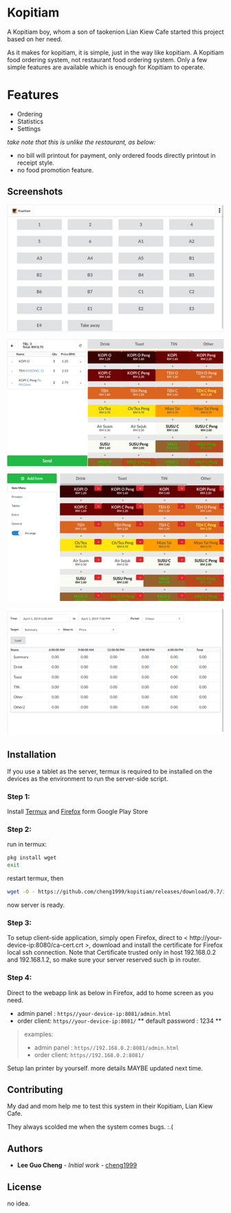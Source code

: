 

# Kopitiam 
A Kopitiam boy, whom a son of taokenion Lian Kiew Cafe started this project based on her need.

As it makes for kopitiam, it is simple, just in the way like kopitiam. A Kopitiam food ordering system, not restaurant food ordering system. Only a few simple features are available which is enough for Kopitiam to operate. 

# Features
- Ordering
- Statistics
- Settings

*take note that this is unlike the restaurant, as below:*

- no bill will printout for payment, only ordered foods directly printout in receipt style.
- no food promotion feature.

## Screenshots 
![](https://raw.githubusercontent.com/cheng1999/Kopitiam/master/docs/screenshots/tables.png)

![](https://raw.githubusercontent.com/cheng1999/Kopitiam/master/docs/screenshots/order.png)

![](https://raw.githubusercontent.com/cheng1999/Kopitiam/master/docs/screenshots/setting.png)

![](https://raw.githubusercontent.com/cheng1999/Kopitiam/master/docs/screenshots/statistics.png)

## Installation 

If you use a tablet as the server, termux is required to be installed on the devices as the environment to run the server-side script.

### Step 1:
Install 
[Termux](https://play.google.com/store/apps/details?id=com.termux) 
and 
[Firefox](https://play.google.com/store/apps/details?id=org.mozilla.firefox)
form Google Play Store

### Step 2:
run in termux: 
```bash
pkg install wget
exit
```
restart termux, then
```bash
wget -O - https://github.com/cheng1999/kopitiam/releases/download/0.7/install.sh | sh
```
now server is ready.

### Step 3:
To setup client-side application, simply open Firefox, direct to < http://your-device-ip:8080/ca-cert.crt >, download and install the certificate for Firefox local ssh connection.
Note that Certificate trusted only in host 192.168.0.2 and 192.168.1.2, so make sure your server reserved such ip in router.

### Step 4:
Direct to the webapp link as below in Firefox, add to home screen as you need.

- admin panel : `https//your-device-ip:8081/admin.html`
- order client: `https//your-device-ip:8081/`
** default password : 1234 **
> examples: 
> - admin panel : `https//192.168.0.2:8081/admin.html`
> - order client: `https//192.168.0.2:8081/`

Setup lan printer by yourself.
more details MAYBE updated next time.


## Contributing
My dad and mom help me to test this system in their Kopitiam, Lian Kiew Cafe.

They always scolded me when the system comes bugs. :.(


## Authors
* **Lee Guo Cheng** - *Initial work* - [cheng1999](https://github.com/cheng1999)


## License
no idea.


